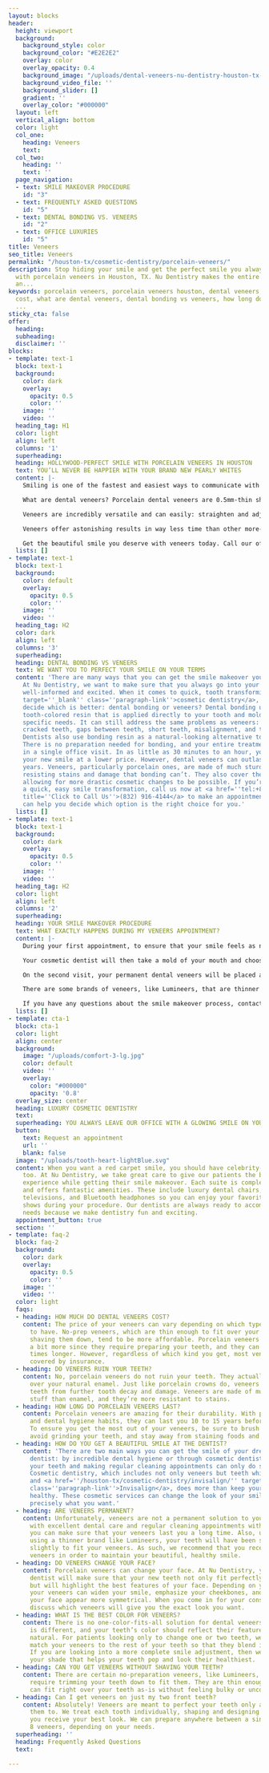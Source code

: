 ```yaml
---
layout: blocks
header:
  height: viewport
  background:
    background_style: color
    background_color: "#E2E2E2"
    overlay: color
    overlay_opacity: 0.4
    background_image: "/uploads/dental-veneers-nu-dentistry-houston-tx-hero.jpg"
    background_video_file: ''
    background_slider: []
    gradient: ''
    overlay_color: "#000000"
  layout: left
  vertical_align: bottom
  color: light
  col_one:
    heading: Veneers
    text: 
  col_two:
    heading: ''
    text: ''
  page_navigation:
  - text: SMILE MAKEOVER PROCEDURE
    id: "3"
  - text: FREQUENTLY ASKED QUESTIONS
    id: "5"
  - text: DENTAL BONDING VS. VENEERS
    id: "2"
  - text: OFFICE LUXURIES
    id: "5"
title: Veneers
seo_title: Veneers
permalink: "/houston-tx/cosmetic-dentistry/porcelain-veneers/"
description: Stop hiding your smile and get the perfect smile you always dreamed of
  with porcelain veneers in Houston, TX. Nu Dentistry makes the entire process smooth
  an...
keywords: porcelain veneers, porcelain veneers houston, dental veneers, dental veneers
  cost, what are dental veneers, dental bonding vs veneers, how long do porcelain
  ...
sticky_cta: false
offer:
  heading: 
  subheading: 
  disclaimer: ''
blocks:
- template: text-1
  block: text-1
  background:
    color: dark
    overlay:
      opacity: 0.5
      color: ''
    image: ''
    video: ''
  heading_tag: H1
  color: light
  align: left
  columns: '1'
  superheading: 
  heading: HOLLYWOOD-PERFECT SMILE WITH PORCELAIN VENEERS IN HOUSTON
  text: YOU’LL NEVER BE HAPPIER WITH YOUR BRAND NEW PEARLY WHITES
  content: |-
    Smiling is one of the fastest and easiest ways to communicate with others, and a person’s smile can say so much about them. That’s why it’s so important to make sure that yours always looks its best. At Nu Dentistry, our cosmetic dentists are artists with a passion for what we do. We’re determined to make your new teeth smile brighter and happier than they ever have before with dental veneers.

    What are dental veneers? Porcelain dental veneers are 0.5mm-thin shells that cover the front of teeth and can help you completely reshape your teeth and transform your smile to exactly how you want it. They’re perfectly color-matched to blend with your smile and can even be used to make them shine whiter and healthier, just like your favorite movie stars.

    Veneers are incredibly versatile and can easily: straighten and adjust crooked teeth; reshape broken or misshapen teeth; whiten stained teeth; fix discolored or grey teeth; adjust chipped teeth; fill gaps and spaces; and lengthen short teeth.

    Veneers offer astonishing results in way less time than other more-intensive procedures. Although veneers may need to be replaced at some point, they are incredibly durable and last for years. Regular brushing and flossing, as well as visits to our office for <a href='/houston-tx/general-dentistry/dental-cleaning/' target='_blank' class='paragraph-link'>regular dental cleanings and exams</a>, will help make sure that your veneers last as long as possible.

    Get the beautiful smile you deserve with veneers today. Call our office to get started on the brand new you!
  lists: []
- template: text-1
  block: text-1
  background:
    color: default
    overlay:
      opacity: 0.5
      color: ''
    image: ''
    video: ''
  heading_tag: H2
  color: dark
  align: left
  columns: '3'
  superheading: 
  heading: DENTAL BONDING VS VENEERS
  text: WE WANT YOU TO PERFECT YOUR SMILE ON YOUR TERMS
  content: 'There are many ways that you can get the smile makeover you always wanted.
    At Nu Dentistry, we want to make sure that you always go into your dental decisions
    well-informed and excited. When it comes to quick, tooth transforming <a href=''/houston-tx/cosmetic-dentistry/aesthetic-dentistry/''
    target=''_blank'' class=''paragraph-link''>cosmetic dentistry</a>, you have to
    decide which is better: dental bonding or veneers? Dental bonding uses a composite,
    tooth-colored resin that is applied directly to your tooth and molded to fit your
    specific needs. It can still address the same problems as veneers: chipped or
    cracked teeth, gaps between teeth, short teeth, misalignment, and tooth shape.
    Dentists also use bonding resin as a natural-looking alternative to amalgam fillings.
    There is no preparation needed for bonding, and your entire treatment can be completed
    in a single office visit. In as little as 30 minutes to an hour, you can have
    your new smile at a lower price. However, dental veneers can outlast bonding by
    years. Veneers, particularly porcelain ones, are made of much sturdier material,
    resisting stains and damage that bonding can’t. They also cover the entire tooth,
    allowing for more drastic cosmetic changes to be possible. If you’re looking for
    a quick, easy smile transformation, call us now at <a href=''tel:+8329164144''
    title=''Click to Call Us''>(832) 916-4144</a> to make an appointment. Our team
    can help you decide which option is the right choice for you.'
  lists: []
- template: text-1
  block: text-1
  background:
    color: dark
    overlay:
      opacity: 0.5
      color: ''
    image: ''
    video: ''
  heading_tag: H2
  color: light
  align: left
  columns: '2'
  superheading: 
  heading: YOUR SMILE MAKEOVER PROCEDURE
  text: WHAT EXACTLY HAPPENS DURING MY VENEERS APPOINTMENT?
  content: |-
    During your first appointment, to ensure that your smile feels as natural as it looks, your teeth will be prepared by being lightly shaved down. This tooth preparation ensures that your porcelain veneers stay better on your teeth and don’t feel awkward or bulky in your mouth. It also allows for the removal of any potential decay you may have. At the end of this process, your teeth will be healthy and the right size for your veneers to slide right over them.

    Your cosmetic dentist will then take a mold of your mouth and choose a veneer color that will match or whiten your teeth, depending on your smile goals. The mold will be sent to a lab where your veneers will be made to custom-fit specific design and coloring. We will also be set up with temporary veneers during the week or two it takes for your permanent veneers to arrive.

    On the second visit, your permanent dental veneers will be placed and secured to your natural teeth. Our dentists will evaluate the fit, trimming, and adjusting as necessary to make sure that your new teeth are perfect. We make sure that there’s no room for error because we want your new smile to last for years.

    There are some brands of veneers, like Lumineers, that are thinner than traditional porcelain ones and do not require preparation. These no-prep veneers can be applied directly to the teeth after cleaning and polishing.

    If you have any questions about the smile makeover process, contact our office, and our team of experienced dentists will be happy to answer them.
  lists: []
- template: cta-1
  block: cta-1
  color: light
  align: center
  background:
    image: "/uploads/comfort-3-lg.jpg"
    color: default
    video: ''
    overlay:
      color: "#000000"
      opacity: '0.8'
  overlay_size: center
  heading: LUXURY COSMETIC DENTISTRY
  text: 
  superheading: YOU ALWAYS LEAVE OUR OFFICE WITH A GLOWING SMILE ON YOUR FACE
  button:
    text: Request an appointment
    url: ''
    blank: false
  image: "/uploads/tooth-heart-lightBlue.svg"
  content: When you want a red carpet smile, you should have celebrity-level comfort,
    too. At Nu Dentistry, we take great care to give our patients the best, most relaxing
    experience while getting their smile makeover. Each suite is completely private
    and offers fantastic amenities. These include luxury dental chairs, multiple streaming-capable
    televisions, and Bluetooth headphones so you can enjoy your favorite movies and
    shows during your procedure. Our dentists are always ready to accommodate your
    needs because we make dentistry fun and exciting.
  appointment_button: true
  section: ''
- template: faq-2
  block: faq-2
  background:
    color: dark
    overlay:
      opacity: 0.5
      color: ''
    image: ''
    video: ''
  color: light
  faqs:
  - heading: HOW MUCH DO DENTAL VENEERS COST?
    content: The price of your veneers can vary depending on which type you’re going
      to have. No-prep veneers, which are thin enough to fit over your teeth without
      shaving them down, tend to be more affordable. Porcelain veneers tend to cost
      a bit more since they require preparing your teeth, and they can last 2 to 3
      times longer. However, regardless of which kind you get, most veneers are not
      covered by insurance.
  - heading: DO VENEERS RUIN YOUR TEETH?
    content: No, porcelain veneers do not ruin your teeth. They actually have advantages
      over your natural enamel. Just like porcelain crowns do, veneers protect your
      teeth from further tooth decay and damage. Veneers are made of much sterner
      stuff than enamel, and they’re more resistant to stains.
  - heading: HOW LONG DO PORCELAIN VENEERS LAST?
    content: Porcelain veneers are amazing for their durability. With proper care
      and dental hygiene habits, they can last you 10 to 15 years before needing replacement.
      To ensure you get the most out of your veneers, be sure to brush and floss regularly,
      avoid grinding your teeth, and stay away from staining foods and drinks.
  - heading: HOW DO YOU GET A BEAUTIFUL SMILE AT THE DENTIST?
    content: 'There are two main ways you can get the smile of your dreams at the
      dentist: by incredible dental hygiene or through cosmetic dentistry. Brushing
      your teeth and making regular cleaning appointments can only do so much, however.
      Cosmetic dentistry, which includes not only veneers but teeth whitening, bonding,
      and <a href=''/houston-tx/cosmetic-dentistry/invisalign/'' target=''_blank''
      class=''paragraph-link''>Invisalign</a>, does more than keep your teeth beautifully
      healthy. These cosmetic services can change the look of your smile so that it’s
      precisely what you want.'
  - heading: ARE VENEERS PERMANENT?
    content: Unfortunately, veneers are not a permanent solution to your smile. However,
      with excellent dental care and regular cleaning appointments with your dentist,
      you can make sure that your veneers last you a long time. Also, unless you are
      using a thinner brand like Lumineers, your teeth will have been shaved down
      slightly to fit your veneers. As such, we recommend that you receive replacement
      veneers in order to maintain your beautiful, healthy smile.
  - heading: DO VENEERS CHANGE YOUR FACE?
    content: Porcelain veneers can change your face. At Nu Dentistry, your cosmetic
      dentist will make sure that your new teeth not only fit perfectly for you now
      but will highlight the best features of your face. Depending on your needs,
      your veneers can widen your smile, emphasize your cheekbones, and even make
      your face appear more symmetrical. When you come in for your consultation, we’ll
      discuss which veneers will give you the exact look you want.
  - heading: WHAT IS THE BEST COLOR FOR VENEERS?
    content: There is no one-color-fits-all solution for dental veneers. Each person
      is different, and your teeth’s color should reflect their features and look
      natural. For patients looking only to change one or two teeth, we perfectly
      match your veneers to the rest of your teeth so that they blend in flawlessly.
      If you are looking into a more complete smile adjustment, then we will select
      your shade that helps your teeth pop and look their healthiest.
  - heading: CAN YOU GET VENEERS WITHOUT SHAVING YOUR TEETH?
    content: There are certain no-preparation veneers, like Lumineers, that do not
      require trimming your teeth down to fit them. They are thin enough that they
      can fit right over your teeth as-is without feeling bulky or uncomfortable.
  - heading: Can I get veneers on just my two front teeth?
    content: Absolutely! Veneers are meant to perfect your teeth only as you want
      them to. We treat each tooth individually, shaping and designing them so that
      you receive your best look. We can prepare anywhere between a single to 6 or
      8 veneers, depending on your needs.
  superheading: ''
  heading: Frequently Asked Questions
  text: 

---
```

